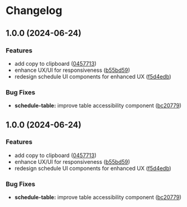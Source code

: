 # Changelog

## 1.0.0 (2024-06-24)


### Features

* add copy to clipboard ([0457713](https://github.com/PunGrumpy/kmitl-wizard/commit/0457713e55c1e0ac2bd0ae9ab6dc3ef633f7f17d))
* enhance UX/UI for responsiveness ([b55bd59](https://github.com/PunGrumpy/kmitl-wizard/commit/b55bd59926970d167aa00f54954ca1f72d4bca1b))
* redesign schedule UI components for enhanced UX ([f5d4edb](https://github.com/PunGrumpy/kmitl-wizard/commit/f5d4edb0bbc84abc2e9f438f5a5df898475ad23f))


### Bug Fixes

* **schedule-table:** improve table accessibility component ([bc20779](https://github.com/PunGrumpy/kmitl-wizard/commit/bc20779fa9f8610d630d30b5b08ca3d8933e5afd))

## 1.0.0 (2024-06-24)


### Features

* add copy to clipboard ([0457713](https://github.com/PunGrumpy/kmitl-x/commit/0457713e55c1e0ac2bd0ae9ab6dc3ef633f7f17d))
* enhance UX/UI for responsiveness ([b55bd59](https://github.com/PunGrumpy/kmitl-x/commit/b55bd59926970d167aa00f54954ca1f72d4bca1b))
* redesign schedule UI components for enhanced UX ([f5d4edb](https://github.com/PunGrumpy/kmitl-x/commit/f5d4edb0bbc84abc2e9f438f5a5df898475ad23f))


### Bug Fixes

* **schedule-table:** improve table accessibility component ([bc20779](https://github.com/PunGrumpy/kmitl-x/commit/bc20779fa9f8610d630d30b5b08ca3d8933e5afd))
